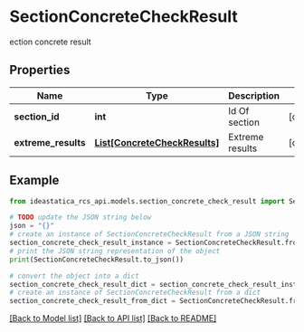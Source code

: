 # SectionConcreteCheckResult

ection concrete result

## Properties

Name | Type | Description | Notes
------------ | ------------- | ------------- | -------------
**section_id** | **int** | Id Of section | [optional] 
**extreme_results** | [**List[ConcreteCheckResults]**](ConcreteCheckResults.md) | Extreme results | [optional] 

## Example

```python
from ideastatica_rcs_api.models.section_concrete_check_result import SectionConcreteCheckResult

# TODO update the JSON string below
json = "{}"
# create an instance of SectionConcreteCheckResult from a JSON string
section_concrete_check_result_instance = SectionConcreteCheckResult.from_json(json)
# print the JSON string representation of the object
print(SectionConcreteCheckResult.to_json())

# convert the object into a dict
section_concrete_check_result_dict = section_concrete_check_result_instance.to_dict()
# create an instance of SectionConcreteCheckResult from a dict
section_concrete_check_result_from_dict = SectionConcreteCheckResult.from_dict(section_concrete_check_result_dict)
```
[[Back to Model list]](../README.md#documentation-for-models) [[Back to API list]](../README.md#documentation-for-api-endpoints) [[Back to README]](../README.md)


